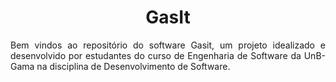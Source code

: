 <h1 align="center">GasIt</h1>

<p align="justify">Bem vindos ao repositório do software Gasit, um projeto idealizado e desenvolvido por estudantes do curso de Engenharia de Software da UnB-Gama na disciplina de Desenvolvimento de Software.
